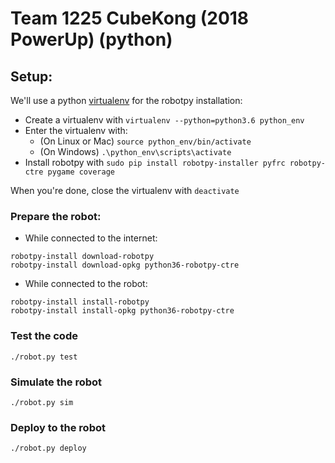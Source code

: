 # Team 1225 CubeKong (2018 PowerUp) (python)

## Setup:
We'll use a python [virtualenv](https://virtualenv.pypa.io/en/stable/userguide/) for the robotpy installation:
- Create a virtualenv with `virtualenv --python=python3.6 python_env`
- Enter the virtualenv with:
  - (On Linux or Mac) `source python_env/bin/activate`
  - (On Windows) `.\python_env\scripts\activate`
- Install robotpy with `sudo pip install robotpy-installer pyfrc robotpy-ctre pygame coverage`

When you're done, close the virtualenv with `deactivate`

### Prepare the robot:
- While connected to the internet:
```
robotpy-install download-robotpy
robotpy-install download-opkg python36-robotpy-ctre
```
- While connected to the robot:
```
robotpy-install install-robotpy
robotpy-install install-opkg python36-robotpy-ctre
```  

### Test the code
`./robot.py test`  

### Simulate the robot
`./robot.py sim`  

### Deploy to the robot
`./robot.py deploy`
